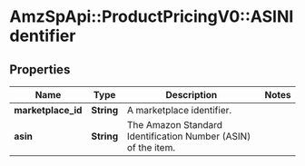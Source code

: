 # AmzSpApi::ProductPricingV0::ASINIdentifier

## Properties
Name | Type | Description | Notes
------------ | ------------- | ------------- | -------------
**marketplace_id** | **String** | A marketplace identifier. | 
**asin** | **String** | The Amazon Standard Identification Number (ASIN) of the item. | 

